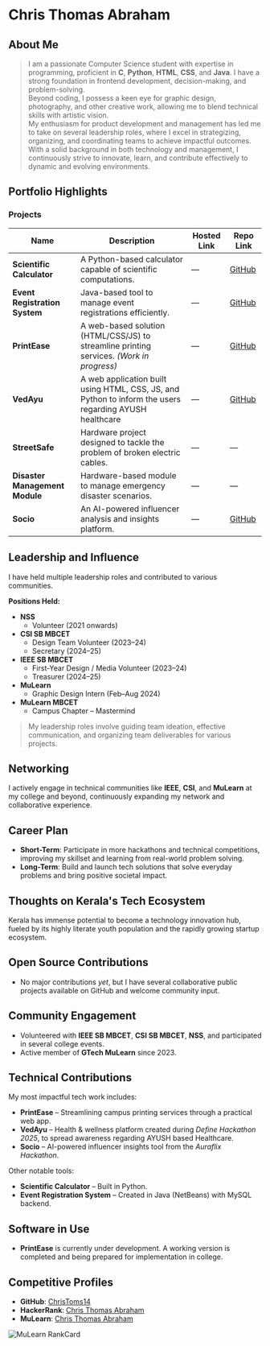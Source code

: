 # Chris Thomas Abraham

##  About Me

> I am a passionate Computer Science student with expertise in programming, proficient in **C**, **Python**, **HTML**, **CSS**, and **Java**. I have a strong foundation in frontend development, decision-making, and problem-solving.  
> Beyond coding, I possess a keen eye for graphic design, photography, and other creative work, allowing me to blend technical skills with artistic vision.  
> My enthusiasm for product development and management has led me to take on several leadership roles, where I excel in strategizing, organizing, and coordinating teams to achieve impactful outcomes.  
> With a solid background in both technology and management, I continuously strive to innovate, learn, and contribute effectively to dynamic and evolving environments.

##  Portfolio Highlights

###  Projects

| Name                         | Description                                                                                      | Hosted Link | Repo Link |
|------------------------------|--------------------------------------------------------------------------------------------------|-------------|-----------|
| **Scientific Calculator**    | A Python-based calculator capable of scientific computations.                                    | —           | [GitHub](https://github.com/ChrisToms14/Scientific_Calculator.git) |
| **Event Registration System**| Java-based tool to manage event registrations efficiently.                                       | —           | [GitHub](https://github.com/ChrisToms14/Event-Management-Java.git) |
| **PrintEase**                | A web-based solution (HTML/CSS/JS) to streamline printing services. *(Work in progress)*         | —           | [GitHub](https://github.com/ChrisToms14/PrintEase.git) |
| **VedAyu**                   | A web application built using HTML, CSS, JS, and Python to inform the users regarding AYUSH healthcare                         | —           | [GitHub](https://github.com/ChrisToms14/Aeternum-Define25.git) |
| **StreetSafe**               | Hardware project designed to tackle the problem of broken electric cables.                                          | —           | —         |
| **Disaster Management Module**| Hardware-based module to manage emergency disaster scenarios.                                  | —           | —         |
| **Socio**                    | An AI-powered influencer analysis and insights platform.             | —           | [GitHub](https://github.com/ChrisToms14/Socio---Auraflix-Hackathon.git) |


##  Leadership and Influence

I have held multiple leadership roles and contributed to various communities.  

**Positions Held:**
- **NSS**
  - Volunteer (2021 onwards)
- **CSI SB MBCET**
  - Design Team Volunteer (2023–24)
  - Secretary (2024–25)
- **IEEE SB MBCET**
  - First-Year Design / Media Volunteer (2023–24)
  - Treasurer (2024–25)
- **MuLearn**
  - Graphic Design Intern (Feb–Aug 2024)
- **MuLearn MBCET**
  - Campus Chapter – Mastermind

> My leadership roles involve guiding team ideation, effective communication, and organizing team deliverables for various projects.

##  Networking

I actively engage in technical communities like **IEEE**, **CSI**, and **MuLearn** at my college and beyond, continuously expanding my network and collaborative experience.


##  Career Plan

- **Short-Term**: Participate in more hackathons and technical competitions, improving my skillset and learning from real-world problem solving.  
- **Long-Term**: Build and launch tech solutions that solve everyday problems and bring positive societal impact.


##  Thoughts on Kerala's Tech Ecosystem

Kerala has immense potential to become a technology innovation hub, fueled by its highly literate youth population and the rapidly growing startup ecosystem.

##  Open Source Contributions

- No major contributions *yet*, but I have several collaborative public projects available on GitHub and welcome community input.


##  Community Engagement

- Volunteered with **IEEE SB MBCET**, **CSI SB MBCET**, **NSS**, and participated in several college events.
- Active member of **GTech MuLearn** since 2023.


##  Technical Contributions

My most impactful tech work includes:

- **PrintEase** – Streamlining campus printing services through a practical web app.
- **VedAyu** – Health & wellness platform created during *Define Hackathon 2025*, to spread awareness regarding AYUSH based Healthcare.
- **Socio** – AI-powered influencer insights tool from the *Auraflix Hackathon*.

Other notable tools:
- **Scientific Calculator** – Built in Python.
- **Event Registration System** – Created in Java (NetBeans) with MySQL backend.


## Software in Use

- **PrintEase** is currently under development. A working version is completed and being prepared for implementation in college.


##  Competitive Profiles

- **GitHub**: [ChrisToms14](https://github.com/ChrisToms14)  
- **HackerRank**: [Chris Thomas Abraham](https://www.hackerrank.com/profile/chrisevanthomas1)
- **MuLearn**: [Chris Thomas Abraham](https://app.mulearn.org/profile/christhomasabraham@mulearn) 

![MuLearn RankCard](https://i.postimg.cc/FRjvhQVR/rank.webp)

